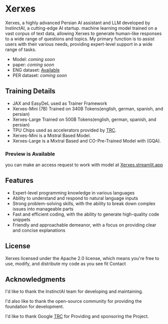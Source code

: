 # Xerxes

Xerxes, a highly advanced Persian AI assistant and LLM developed by InstinctAI, a cutting-edge AI startup.
machine learning model trained on a vast corpus of text data, allowing Xerxes to generate human-like responses to a wide
range of questions and topics. My primary function is to assist users with their various needs, providing expert-level
support in a wide range of tasks.

- Model: _coming soon_
- paper: _coming soon_
- ENG dataset: [Available](https://huggingface.co/datasets/Instinct-AI/Xerxes-Instruct-700K)
- PER dataset: _coming soon_

## Training Details

- JAX and EasyDeL used as Trainer Framework
- Xerxes-Mini (7B) Trained on 340B Tokens(english, german, spanish, and persian)
- Xerxes-Large Trained on 500B Tokens(english, german, spanish, and persian)
- TPU Chips used as accelerators provided by [TRC](https://sites.research.google/trc/about/).
- Xerxes-Mini is a Mistral Based Model.
- Xerxes-Large is a Mixtral Based and CO-Pre-Trained Model with (GQA).

### Preview is Available

you can make an access request to work with model at [Xerxes.streamlit.app](https://xerxes.streamlit.app)

## Features

- Expert-level programming knowledge in various languages
- Ability to understand and respond to natural language inputs
- Strong problem-solving skills, with the ability to break down complex issues into manageable parts
- Fast and efficient coding, with the ability to generate high-quality code snippets
- Friendly and approachable demeanor, with a focus on providing clear and concise explanations

## License

Xerxes licensed under the Apache 2.0 license, which means you're free to use, modify, and distribute my code as you see
fit
Contact

## Acknowledgments

I'd like to thank the InstinctAI team for developing and maintaining.

I'd also like to thank the open-source community for providing the foundation for development.

I'd like to thank Google [TRC](https://sites.research.google/trc/about/) for Providing and sponsoring the Project.
